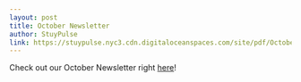 ```yaml
---
layout: post
title: October Newsletter
author: StuyPulse
link: https://stuypulse.nyc3.cdn.digitaloceanspaces.com/site/pdf/October%20Newsletter%202021.pdf
---
```

Check out our October Newsletter right [here](https://stuypulse.nyc3.cdn.digitaloceanspaces.com/site/pdf/October%20Newsletter%202021.pdf)! 